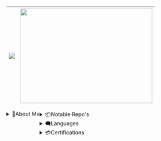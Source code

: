 <div align="center">
  
| <img height='135px' src='https://github-profile-summary-cards.vercel.app/api/cards/repos-per-language?username=adam-s-amir&theme=algolia'> | <img width='350px' height='250px' src='https://github-readme-streak-stats.herokuapp.com/?user=adam-s-amir&theme=algolia&hide_border=true'> |
| ---- | ---- |
</div>


<!--

https://github-readme-stats.vercel.app/api?username=Adam-S-Amir&theme=algolia&rank_icon=percentile&show_icons=true&include_all_commits=true&hide_border=true
<img width='350px' height='250px' src='https://awesome-github-stats.azurewebsites.net/user-stats/adam-s-amir?cardType=level-alternate&theme=algolia&preferLogin=false&Border=00000000'> 
![Metrics](https://metrics.lecoq.io/Adam-S-Amir?template=terminal&base.hireable=true&base.community=0&base.repositories=0&base.metadata=0&base=header%2C%20activity%2C%20community%2C%20repositories%2C%20metadata&base.indepth=false&base.hireable=true&base.skip=false&config.timezone=America%2FNew_York)

-->

<div style='float:left'>
<details>
<summary>📄About Me</summary>
<div align='left'>
  <h5>
    I'm a college student who enjoys programming. Here's a short list of subjects I "specialize" in:
  </h5>
  <ol>
    <li>
      📱Android App Development
    </li>
    <li>
      💻.NET Framework 
    </li>
    <li>
      🌐Web Development
    </li>
  </ol>
  <h5>
    Additionally, I'm studying for the CCNA certification by August 2025.
  </h5>
</div>
  
</details>


</div>

<div style='float:left;'>
<details>
<summary>📦Notable Repo's</summary>
<div align="center">

<!-- | <img height='32' width='32' src='https://raw.githubusercontent.com/Adam-S-Amir/BensBoyz-Android-Application/main/app/src/main/res/drawable/logo.png'> | [Ben's Boyz©](https://github.com/Adam-S-Amir/BensBoyz-Android-Application) | An Android application to help enhance the marketing efforts of the Ben’s Boyz brand. | <img src="https://img.shields.io/badge/Kotlin-purple?style=for-the-badge&logo=Kotlin&logoColor=white"> | -->


| Icon | Name | Summary | Built With |
| ---- | ---- | --------------- | ---- |
| <img height='32' width='32' src='https://magnusware.vercel.app/A/System64/Images/Common/Favicon.png'> | [MagnusWare](https://github.com/Adam-S-Amir/MagnusWare) | MagnusWare, formerly known as MagnusSoft, is an operating system created primarily for the purpose of testing and developing a desktop environment. | <img src="https://img.shields.io/badge/JS-F7DF1E?style=for-the-badge&logo=javascript&logoColor=000000"><img src="https://img.shields.io/badge/jQuery-0769AD?style=for-the-badge&logo=jquery&logoColor=white"> |
| <img height='32' width='32' src='https://img.icons8.com/?size=32&id=P2AnGyiJxMpp&format=png'> | [CleanSource](https://github.com/Adam-S-Amir/CleanSource) | CleanSource is a news app which delivers bias-free current events. | <img src="https://img.shields.io/badge/Java-F7942E?style=for-the-badge&logo=coffeescript&logoColor=white"><img src="https://img.shields.io/badge/Kotlin-purple?style=for-the-badge&logo=Kotlin&logoColor=white"> |
| <img height='32' width='32' src='https://play-lh.googleusercontent.com/VGjI4-jlGcWIZCXxQvNOT0Ip0_7TXtELreyFmuXwNek6OOhfe5c6jzu5IK1XbD-fiOk=w240-h480-rw'> | [Too Smart Teens©](https://github.com/Adam-S-Amir/Too-Smart-Teens-App) | Henrico County commissioned the development of the Too Smart Teens app to provide quick access to mental health resources for youth. Designed by Adam Amir & Shelby Sorenson. | <img src="https://img.shields.io/badge/Java-F7942E?style=for-the-badge&logo=coffeescript&logoColor=white"><img src="https://img.shields.io/badge/Kotlin-purple?style=for-the-badge&logo=Kotlin&logoColor=white"> |
| <img height='32' width='32' src='https://magnusware.vercel.app/A/System64/Images/Icons/quake2-32x32.png'> | [Quake 2 PlayN-MagnusPort](https://github.com/Adam-S-Amir/Quake2-PlayN-MagnusPort) | A broken Quake 2 emulator I remade by hand. | <img src="https://img.shields.io/badge/JS-F7DF1E?style=for-the-badge&logo=javascript&logoColor=000000"> |
| <img height='32' width='32' src='https://raw.githubusercontent.com/Adam-S-Amir/2048/master/assets/img/ico.png'> | [2048](https://github.com/Adam-S-Amir/2048) | My run at re-making 2048 and games based off of 2048. | <img src="https://img.shields.io/badge/JS-F7DF1E?style=for-the-badge&logo=javascript&logoColor=000000"> |
| <img height='32' width='32' src='https://raw.githubusercontent.com/Adam-S-Amir/Shronkerton/main/Icon.png'> | [Shronkerton](https://github.com/Adam-S-Amir/Shronkerton) | A Shrek themed Android app. | <img src="https://img.shields.io/badge/Java-F7942E?style=for-the-badge&logo=coffeescript&logoColor=white"> |
| <img height='32' width='32' src='https://raw.githubusercontent.com/Adam-S-Amir/Rocket-Custa/master/assets/img/icon-48.png'> | [Rocket Custa](https://github.com/Adam-S-Amir/Rocket-Custa) | A broken JS based game I re-made and fixed. | <img src="https://img.shields.io/badge/JS-F7DF1E?style=for-the-badge&logo=javascript&logoColor=000000"> |
| <img height='32' width='32' src='https://raw.githubusercontent.com/Adam-S-Amir/Acid-Box/master/assets/img/AcidBox-32x32.png'> | [Acid-Box](https://github.com/Adam-S-Amir/Acid-Box) | WebGL project I remade to look like an Acid trip. | <img src="https://img.shields.io/badge/React-3FD2F1?style=for-the-badge&logo=React&logoColor=000000"><img src="https://img.shields.io/badge/WebGL-990000?style=for-the-badge&logo=WebGL&logoColor=white"> |
| <img height='32' width='32' src='https://raw.githubusercontent.com/Adam-S-Amir/VLC-Media-Web-Player/gh-pages/assets/img/VLC.svg'> | [VLC Media Web Player](https://github.com/Adam-S-Amir/VLC-Media-Web-Player) | I made a VLC Media Player themed video and picture player. | <img src="https://img.shields.io/badge/JS-F7DF1E?style=for-the-badge&logo=javascript&logoColor=000000"> |
| <img height='32' width='32' src='https://raw.githubusercontent.com/Adam-S-Amir/WadCMD/master/Assets/Img/logo.png'> | [WadCMD](https://github.com/Adam-S-Amir/WadCMD) | My recreation of WadCMD to make it easier to use. | <img src="https://img.shields.io/badge/WASM-654FF0?style=for-the-badge&logo=WebAssembly&logoColor=white"><img src="https://img.shields.io/badge/React-3FD2F1?style=for-the-badge&logo=React&logoColor=000000"> |
| <img height='32' width='32' src='https://magnusware.vercel.app/A/System64/Images/Icons/mario-32x32.png'> | [Infinite Mario](https://github.com/Adam-S-Amir/Infinite-Mario) | Brought back Infinite Mario from the Chrome Web Store. | <img src="https://img.shields.io/badge/JS-F7DF1E?style=for-the-badge&logo=javascript&logoColor=000000"> |
| <img height='32' width='32' src='https://magnusware.vercel.app/A/System64/Images/Icons/rioluvania-32x32.png'> | [Rioluvania](https://github.com/Adam-S-Amir/Rioluvania) | An Undertale Sans fight clone with Riolu. | <img src="https://img.shields.io/badge/JS-F7DF1E?style=for-the-badge&logo=javascript&logoColor=000000"> |
| <img height='32' width='32' src='https://magnusware.vercel.app/A/System64/Images/Icons/pong-32x32.png'> | [Pong](https://github.com/Adam-S-Amir/Pong) | My recreation from scratch in pure JS of the retro classic, Pong! | <img src="https://img.shields.io/badge/JS-F7DF1E?style=for-the-badge&logo=javascript&logoColor=000000"> |
| <img height='32' width='32' src='https://raw.githubusercontent.com/Ryujinx/Ryujinx/master/distribution/misc/Logo.svg'> | [Ryujinx Shortcut](https://github.com/Adam-S-Amir/Ryujinx-Shortcut) | Windows executable to quickly launch any switch game on the Ryujinx emulator. | <img src="https://img.shields.io/badge/.NET-512BD4?style=for-the-badge&logo=.NET&logoColor=white"><img src="https://img.shields.io/badge/C%23-239120?style=for-the-badge&logo=csharp&logoColor=white"> |
| <img height='32' width='32' src='https://raw.githubusercontent.com/seerge/g-helper/main/app/favicon.ico'> | [G-Helper Updater](https://github.com/Adam-S-Amir/G-Helper-Updater) | G-Helper software (not made by me) with an Download/Update script | <img src="https://img.shields.io/badge/.NET-512BD4?style=for-the-badge&logo=.NET&logoColor=white"><img src="https://img.shields.io/badge/C%23-239120?style=for-the-badge&logo=csharp&logoColor=white"> |
</div>
</details>

<details>
<summary>🗨Languages</summary>
<div align="left">
<img src="https://img.shields.io/badge/C%23-239120?style=for-the-badge&logo=csharp&logoColor=white">
<br>
<img src="https://img.shields.io/badge/PHP-777BB4?style=for-the-badge&logo=php&logoColor=white">
<br>
<img src="https://img.shields.io/badge/Java-F7942E?style=for-the-badge&logo=coffeescript&logoColor=white">
<br>
<img src="https://img.shields.io/badge/CSS3-1572B6?style=for-the-badge&logo=css3&logoColor=white">
<br>
<img src="https://img.shields.io/badge/json-5E5C5C?style=for-the-badge&logo=json&logoColor=white">
<br>
<img src="https://img.shields.io/badge/HTML5-E34F26?style=for-the-badge&logo=html5&logoColor=white">
<br>
<img src="https://img.shields.io/badge/Vue.js-42b883?style=for-the-badge&logo=vuedotjs&logoColor=white">
<br>
<img src="https://img.shields.io/badge/jQuery-0769AD?style=for-the-badge&logo=jquery&logoColor=white">
<br>
<img src="https://img.shields.io/badge/Next.js-000000?style=for-the-badge&logo=next.js&logoColor=white">
<br>
<img src="https://img.shields.io/badge/Node.js-339933?style=for-the-badge&logo=nodedotjs&logoColor=white">
<br>
<img src="https://img.shields.io/badge/MongoDB-47A248?style=for-the-badge&logo=mongodb&logoColor=white">
<br>
<img src="https://img.shields.io/badge/JavaScript-F7DF1E?style=for-the-badge&logo=javascript&logoColor=000000">
<br>
<img src="https://img.shields.io/badge/WebAssembly-654FF0?style=for-the-badge&logo=WebAssembly&logoColor=white">
</div>
</details>

<details>
<summary>💳Certifications</summary>
<div align="left">

[1D0-61B CIW Site Development Associate](https://github.com/Adam-S-Amir/Adam-S-Amir/blob/main/PDF/CIW%20Site%20Development%20Associate%20certificate.pdf)
</div>
</details>
</div>


<!--
<img src="https://metrics.lecoq.io/Adam-S-Amir?template=classic&isocalendar=1&lines=1&habits=1&achievements=1&notable=1&activity=1&gists=1&projects=1&base=header%2C%20activity%2C%20community%2C%20repositories%2C%20metadata&base.indepth=false&base.hireable=false&base.skip=false&isocalendar=false&isocalendar.duration=full-year&lines=false&lines.sections=base&lines.repositories.limit=4&lines.history.limit=1&habits=false&habits.from=200&habits.days=14&habits.facts=true&habits.charts=false&habits.charts.type=classic&habits.trim=false&habits.languages.limit=8&habits.languages.threshold=0%25&achievements=false&achievements.threshold=C&achievements.secrets=true&achievements.display=detailed&achievements.limit=0&notable=false&notable.from=organization&notable.repositories=false&notable.indepth=false&notable.types=commit&notable.self=false&activity=false&activity.limit=5&activity.load=300&activity.days=14&activity.visibility=all&activity.timestamps=false&activity.filter=all&gists=false&projects=false&projects.limit=4&projects.descriptions=false&config.timezone=America%2FNew_York">

PacMan
Google PacMan
Space Invaders
Tetris
Dino
3D
FIX TBOI
Vending Machine
Matrix
DVD
-->
